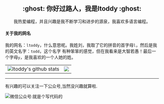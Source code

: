<h2 align="center">:ghost: 你好过路人，我是ltoddy :ghost:</h2>

<p align="center">我热爱编程，并且兴趣是我不断学习和进步的源泉，我喜欢多语言编程。</p>

#### 关于我的网名

我的网名：`ltoddy`，什么意思呢。我姓刘，我取了它的拼音的首字母`l`，然后是我的英文名字：`todd`，这个名字
有种笨笨的感觉，但在我看来是大智若愚！最后一个字母`y`，是我喜欢的一个人她的姓。

<table>
  <tbody>
    <tr>
      <td><img src="https://camo.githubusercontent.com/c7102432543dd62ea51909c419f8f2ba4c67df93/68747470733a2f2f6769746875622d726561646d652d73746174732e76657263656c2e6170702f6170693f757365726e616d653d6c746f646479" alt="ltoddy's github stats"></td>
      <td><img src="https://github-readme-stats.vercel.app/api/top-langs/?username=ltoddy&hide=HTML,css" /></td>
    </tr>  
  </tbody>
</table>

------------------------------------------------------

有兴趣的可以关注一下公众号,当然没兴趣就算啦.

<img src="https://img.vim-cn.com/3f/b3220ef7f8a62878fe2c51f3a90a3c314831ec.jpg" alt="微信公众号:就是个写代码的" />


<!--
**ltoddy/ltoddy** is a ✨ _special_ ✨ repository because its `README.md` (this file) appears on your GitHub profile.

Here are some ideas to get you started:

- 🔭 I’m currently working on ...
- 🌱 I’m currently learning ...
- 👯 I’m looking to collaborate on ...
- 🤔 I’m looking for help with ...
- 💬 Ask me about ...
- 📫 How to reach me: ...
- 😄 Pronouns: ...
- ⚡ Fun fact: ...
-->
